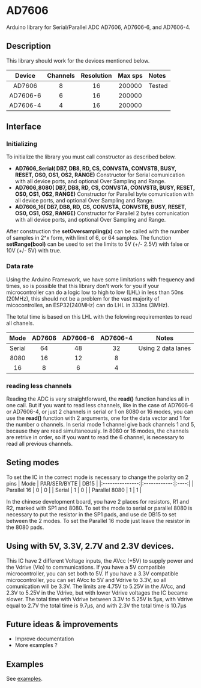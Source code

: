 # AD7606

Arduino library for Serial/Parallel ADC AD7606, AD7606-6, and AD7606-4.

## Description

This library should work for the devices mentioned below.

|  Device  | Channels | Resolution |  Max sps  | Notes  |
|:--------:|:--------:|:----------:|:---------:|:-------|
| AD7606   |    8     |     16     |  200000   | Tested |
| AD7606-6 |    6     |     16     |  200000   |        |
| AD7606-4 |    4     |     16     |  200000   |        |


## Interface

### Initializing

To initialize the library you must call constructor as described below.

- **AD7606_Serial( DB7, DB8, RD, CS, CONVSTA, CONVSTB, BUSY, RESET, OS0, OS1, OS2, RANGE)** Constructor for Serial comunication with all device ports, and optional Over Sampling and Range. 
- **AD7606_8080( DB7, DB8, RD, CS, CONVSTA, CONVSTB, BUSY, RESET, OS0, OS1, OS2, RANGE)** Constructor for Parallel byte comunication with all device ports, and optional Over Sampling and Range. 
- **AD7606_16( DB7, DB8, RD, CS, CONVSTA, CONVSTB, BUSY, RESET, OS0, OS1, OS2, RANGE)** Constructor for Parallel 2 bytes comunication with all device ports, and optional Over Sampling and Range. 

After construction the **setOversampling(x)** can be called with the number of samples in 2^x form, with limit of 6, or 64 samples.
The function **setRange(bool)** can be used to set the limits to 5V (+/- 2.5V) with false or 10V (+/- 5V) with true.


### Data rate

Using the Arduino Framework, we have some limitations with frequency and times, so is possible that this library don't work for you if your microcontroller can do a logic low to high to low (LHL) in less than 50ns (20MHz), this should not be a problem for the vast majority of micocontrolles, an ESP32(240MHz) can do LHL in 333ns (3MHz).

The total time is based on this LHL with the folowing requirementes to read all chanels.

|  Mode  | AD7606 | AD7606-6 | AD7606-4 |       Notes        |
|:------:|:------:|:--------:|:--------:|:------------------:|
| Serial |   64   |   48     |    32    | Using 2 data lanes |
|  8080  |   16   |   12     |    8     |                    |
|   16   |   8    |   6      |    4     |                    |



### reading less channels

Reading the ADC is very straightforward, the **read()** function handles all in one call.
But if you want to read less channels, like in the case of AD7606-6 or AD7606-4, or just 2 channels in serial or 1 on 8080 or 16 modes, you can use the **read()** function with 2 arguments, one for the data vector and 1 for the number o channels.
In serial mode 1 channel give back channels 1 and 5, because they are read simultaneously.
In 8080 or 16 modes, the channels are retrive in order, so if you want to read the 6 channel, is necessary to read all previous channels.



## Seting modes

To set the IC in the correct mode is necessary to change the polarity on 2 pins
|  Mode           | PAR/SER/BYTE | DB15 |
|:---------------:|:------------:|:----:|
| Parallel 16     |   0          |  0   |
| Serial          |   1          |  0   |
| Parallel 8080   |   1          |  1   |
  
In the chinese development board, you have 2 places for resistors, R1 and R2, marked with SP1 and 8080.
To set the mode to serial or parallel 8080 is necessary to put the resistor in the SP1 pads, and use de DB15 to set between the 2 modes.
To set the Parallel 16 mode just leave the resistor in the 8080 pads.


## Using with 5V, 3.3V, 2.7V and 2.3V devices.

This IC have 2 different Voltage inputs, the AVcc (+5V) to supply power and the Vdrive (Vio) to communications.
If you have a 5V compatible microcontroller, you can set both to 5V.
If you have a 3.3V compatible microcontroller, you can set AVcc to 5V and Vdrive to 3.3V, so all comunication will be 3.3V.
The limits are 4.75V to 5.25V in the AVcc, and 2.3V to 5.25V in the Vdrive, but with lower Vdrive voltages the IC became slower.
The total time with Vdrive between 3.3V to 5.25V is 5µs, with Vdrive equal to 2.7V the total time is 9.7µs, and with 2.3V the total time is 10.7µs



## Future ideas & improvements

- Improve documentation
- More examples ?



## Examples

See [examples](https://github.com/leollo98/AD7606/tree/main/examples).